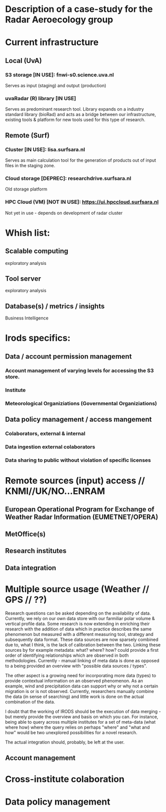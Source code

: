 # Description of a case-study for the Radar Aeroecology group

# Current infrastructure
## Local (UvA)
### S3 storage [IN USE]: fnwi-s0.science.uva.nl
Serves as input (staging) and output (production)
### uvaRadar (R) library [IN USE]
Serves as predominant research tool. Library expands on a industry standard library (bioRad) and acts as a bridge between our infrastructure, existing tools & platform for new tools used for this type of research.
## Remote (Surf)
### Cluster [IN USE]: lisa.surfsara.nl
Serves as main calculation tool for the generation of products out of input files in the staging zone.
### Cloud storage [DEPREC]: researchdrive.surfsara.nl
Old storage platform
### HPC Cloud (VM) [NOT IN USE]: https://ui.hpccloud.surfsara.nl
Not yet in use - depends on development of radar cluster

# Whish list:
## Scalable computing 
exploratory analysis
## Tool server
exploratory analysis
## Database(s) / metrics / insights
Business Intelligence

# Irods specifics:
## Data / account permission management
### Account management of varying levels for accessing the S3 store. 
### Institute
### Meteorological Organiziations (Governmental Organiziations)
##  Data policy management / access mangement
###  Colaborators, external & internal
### Data ingestion external colaborators
### Data sharing to public without violation of specific licenses



# Remote sources (input) access // KNMI//UK/NO...ENRAM
## European Operational Program for Exchange of Weather Radar Information (EUMETNET/OPERA) 
## MetOffice(s)
## Research institutes

## Data integration
# Multiple source usage (Weather // GPS // ??)
Research questions can be asked depending on the availability of data. Currently, we rely on our own data store with our farmiliar polar volume & vertical profile data. Some research is now extending in enriching their research with the addition of data which in practice describes the same phenomenon but measured with a different measuring tool, strategy and subsequently data format. These data sources are now sparsely combined due to, what I think, is the lack of calibration between the two. Linking these sources by for example metadata: what? where? how? could provide a first order of identifying relationships which are observed in both methodologies. Currently - manual linking of meta data is done as opposed to a being provided an overview with "possible data sources / types".

The other aspect is a growing need for incorporating more data (types) to provide contextual information on an observed phenomenon. As an example, wind and precipitation data can support why or why not a certain migration is or is not observed. Currently, researchers manually combine the data (in sense of searching) and little work is done on the actual combination of the data. 

I doubt that the working of IRODS should be the execution of data merging - but merely provide the overview and basis on which you can. For instance, being able to query across multiple institutes for a set of meta-data (what where how) where the query relies on perhaps "where" and "what and how" would be two unexplored possibilities for a novel research. 

The actual integration should, probably, be left at the user.

## Account management
# Cross-institute colaboration
# Data policy management